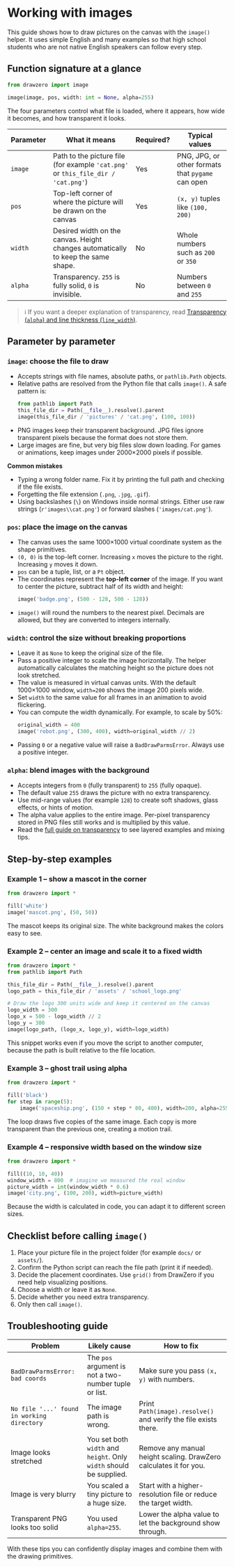 # Working with images

This guide shows how to draw pictures on the canvas with the `image()` helper. It uses simple English and many examples so that high school students who are not native English speakers can follow every step.

## Function signature at a glance

```python
from drawzero import image

image(image, pos, width: int = None, alpha=255)
```

The four parameters control what file is loaded, where it appears, how wide it becomes, and how transparent it looks.

| Parameter | What it means | Required? | Typical values |
|-----------|----------------|-----------|----------------|
| `image`   | Path to the picture file (for example `'cat.png'` or `this_file_dir / 'cat.png'`) | Yes | PNG, JPG, or other formats that `pygame` can open |
| `pos`     | Top-left corner of where the picture will be drawn on the canvas | Yes | `(x, y)` tuples like `(100, 200)` |
| `width`   | Desired width on the canvas. Height changes automatically to keep the same shape. | No | Whole numbers such as `200` or `350` |
| `alpha`   | Transparency. `255` is fully solid, `0` is invisible. | No | Numbers between `0` and `255` |

> ℹ️ If you want a deeper explanation of transparency, read [Transparency (`alpha`) and line thickness (`line_width`)](transparency_and_line_width.md#understanding-alpha).

## Parameter by parameter

### `image`: choose the file to draw

* Accepts strings with file names, absolute paths, or `pathlib.Path` objects.
* Relative paths are resolved from the Python file that calls `image()`. A safe pattern is:
  ```python
  from pathlib import Path
  this_file_dir = Path(__file__).resolve().parent
  image(this_file_dir / 'pictures' / 'cat.png', (100, 100))
  ```
* PNG images keep their transparent background. JPG files ignore transparent pixels because the format does not store them.
* Large images are fine, but very big files slow down loading. For games or animations, keep images under 2000×2000 pixels if possible.

**Common mistakes**

* Typing a wrong folder name. Fix it by printing the full path and checking if the file exists.
* Forgetting the file extension (`.png`, `.jpg`, `.gif`).
* Using backslashes (`\`) on Windows inside normal strings. Either use raw strings (`r'images\\cat.png'`) or forward slashes (`'images/cat.png'`).

### `pos`: place the image on the canvas

* The canvas uses the same 1000×1000 virtual coordinate system as the shape primitives.
* `(0, 0)` is the top-left corner. Increasing `x` moves the picture to the right. Increasing `y` moves it down.
* `pos` can be a tuple, list, or a `Pt` object.
* The coordinates represent the **top-left corner** of the image. If you want to center the picture, subtract half of its width and height:
  ```python
  image('badge.png', (500 - 128, 500 - 128))
  ```
* `image()` will round the numbers to the nearest pixel. Decimals are allowed, but they are converted to integers internally.

### `width`: control the size without breaking proportions

* Leave it as `None` to keep the original size of the file.
* Pass a positive integer to scale the image horizontally. The helper automatically calculates the matching height so the picture does not look stretched.
* The value is measured in virtual canvas units. With the default 1000×1000 window, `width=200` shows the image 200 pixels wide.
* Set `width` to the same value for all frames in an animation to avoid flickering.
* You can compute the width dynamically. For example, to scale by 50%:
  ```python
  original_width = 400
  image('robot.png', (300, 400), width=original_width // 2)
  ```
* Passing `0` or a negative value will raise a `BadDrawParmsError`. Always use a positive integer.

### `alpha`: blend images with the background

* Accepts integers from `0` (fully transparent) to `255` (fully opaque).
* The default value `255` draws the picture with no extra transparency.
* Use mid-range values (for example `128`) to create soft shadows, glass effects, or hints of motion.
* The alpha value applies to the entire image. Per-pixel transparency stored in PNG files still works and is multiplied by this value.
* Read the [full guide on transparency](transparency_and_line_width.md#understanding-alpha) to see layered examples and mixing tips.

## Step-by-step examples

### Example 1 – show a mascot in the corner

```python
from drawzero import *

fill('white')
image('mascot.png', (50, 50))
```

The mascot keeps its original size. The white background makes the colors easy to see.

### Example 2 – center an image and scale it to a fixed width

```python
from drawzero import *
from pathlib import Path

this_file_dir = Path(__file__).resolve().parent
logo_path = this_file_dir / 'assets' / 'school_logo.png'

# Draw the logo 300 units wide and keep it centered on the canvas
logo_width = 300
logo_x = 500 - logo_width // 2
logo_y = 300
image(logo_path, (logo_x, logo_y), width=logo_width)
```

This snippet works even if you move the script to another computer, because the path is built relative to the file location.

### Example 3 – ghost trail using alpha

```python
from drawzero import *

fill('black')
for step in range(5):
    image('spaceship.png', (150 + step * 80, 400), width=200, alpha=255 - step * 40)
```

The loop draws five copies of the same image. Each copy is more transparent than the previous one, creating a motion trail.

### Example 4 – responsive width based on the window size

```python
from drawzero import *

fill((10, 10, 40))
window_width = 800  # imagine we measured the real window
picture_width = int(window_width * 0.6)
image('city.png', (100, 200), width=picture_width)
```

Because the width is calculated in code, you can adapt it to different screen sizes.

## Checklist before calling `image()`

1. Place your picture file in the project folder (for example `docs/` or `assets/`).
2. Confirm the Python script can reach the file path (print it if needed).
3. Decide the placement coordinates. Use `grid()` from DrawZero if you need help visualizing positions.
4. Choose a width or leave it as `None`.
5. Decide whether you need extra transparency.
6. Only then call `image()`.

## Troubleshooting guide

| Problem | Likely cause | How to fix |
|---------|--------------|------------|
| `BadDrawParmsError: bad coords` | The `pos` argument is not a two-number tuple or list. | Make sure you pass `(x, y)` with numbers. |
| `No file '...' found in working directory` | The image path is wrong. | Print `Path(image).resolve()` and verify the file exists there. |
| Image looks stretched | You set both `width` and `height`. Only `width` should be supplied. | Remove any manual height scaling. DrawZero calculates it for you. |
| Image is very blurry | You scaled a tiny picture to a huge size. | Start with a higher-resolution file or reduce the target width. |
| Transparent PNG looks too solid | You used `alpha=255`. | Lower the alpha value to let the background show through. |

With these tips you can confidently display images and combine them with the drawing primitives.
